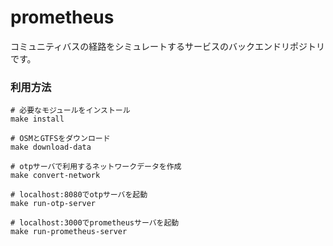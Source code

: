 # prometheus

コミュニティバスの経路をシミュレートするサービスのバックエンドリポジトリです。

### 利用方法
```
# 必要なモジュールをインストール
make install

# OSMとGTFSをダウンロード
make download-data

# otpサーバで利用するネットワークデータを作成
make convert-network

# localhost:8080でotpサーバを起動
make run-otp-server

# localhost:3000でprometheusサーバを起動
make run-prometheus-server
```